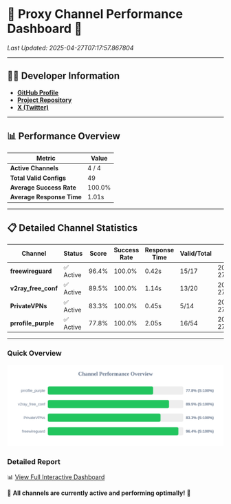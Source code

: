 # 🌟 Proxy Channel Performance Dashboard 🌟

_Last Updated: 2025-04-27T07:17:57.867804_

---

## 👩‍💻 Developer Information

- **[GitHub Profile](https://github.com/4n0nymou3)**  
- **[Project Repository](https://github.com/4n0nymou3/multi-proxy-config-fetcher)**  
- **[X (Twitter)](https://x.com/4n0nymou3)**  

---

## 📊 Performance Overview

| Metric                | Value       |
|-----------------------|-------------|
| **Active Channels**   | 4 / 4       |
| **Total Valid Configs** | 49          |
| **Average Success Rate** | 100.0%      |
| **Average Response Time** | 1.01s       |

---

## 📋 Detailed Channel Statistics

| Channel          | Status     | Score  | Success Rate | Response Time | Valid/Total | Last Success               |
|------------------|------------|--------|--------------|---------------|-------------|----------------------------|
| **freewireguard**  | ✅ Active  | 96.4%  | 100.0% | 0.42s         | 15/17       | 2025-04-27T07:17:57.866088 |
| **v2ray_free_conf**  | ✅ Active  | 89.5%  | 100.0% | 1.14s         | 13/20       | 2025-04-27T07:17:56.933182 |
| **PrivateVPNs**  | ✅ Active  | 83.3%  | 100.0% | 0.45s         | 5/14       | 2025-04-27T07:17:57.418815 |
| **prrofile_purple**  | ✅ Active  | 77.8%  | 100.0% | 2.05s         | 16/54       | 2025-04-27T07:17:55.757225 |

---

### Quick Overview
<div align="center">
  <a href="https://raw.githubusercontent.com/nullluser/NullRepo/refs/heads/main/assets/channel_stats_chart.svg">
    <img src="https://raw.githubusercontent.com/nullluser/NullRepo/refs/heads/main/assets/channel_stats_chart.svg" alt="Source Performance Statistics" width="800">
  </a>
</div>

### Detailed Report
📊 [View Full Interactive Dashboard](https://htmlpreview.github.io/?https://github.com/nullluser/NullRepo/blob/main/assets/performance_report.html)

🎉 **All channels are currently active and performing optimally!** 🎉
